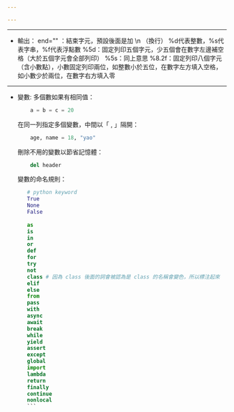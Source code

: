 ```yaml
---

---
```


---

- 輸出：
	end="" ：結束字元，預設後面是加 \n （換行）
	%d代表整數，%s代表字串，%f代表浮點數
	%5d：固定列印五個字元，少五個會在數字左邊補空格（大於五個字元會全部列印）
	%5s：同上意思
	%8.2f：固定列印八個字元（含小數點），小數固定列印兩位，如整數小於五位，在數字左方填入空格，如小數少於兩位，在數字右方填入零
---
- 變數:
	多個數如果有相同值：
	```python
		a = b = c = 20
	```
	在同一列指定多個變數，中間以「 , 」隔開：
	```python
		age, name = 18, "yao"
	```
	刪除不用的變數以節省記憶體：
	```python
		del header
	```
    變數的命名規則：
     
     ```python
		# python keyword 
		True
		None
		False
		
		as
		is
		in
		or
		def
		for
		try
		not 
		class # 因為 class 後面的詞會被認為是 class 的名稱會變色，所以標注起來 
		elif
		else
		from
		pass
		with
		async
		await
		break
		while
		yield
		assert
		except
		global
		import
		lambda
		return
		finally
		continue
		nonlocal
		```
		
